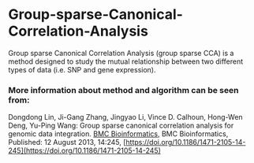 # Group-sparse-Canonical-Correlation-Analysis
Group sparse Canonical Correlation Analysis (group sparse CCA) is a method designed to study the mutual relationship between two different types of data (i.e. SNP and gene expression). 
### More information about method and algorithm can be seen from:   
Dongdong Lin, Ji-Gang Zhang, Jingyao Li, Vince D. Calhoun, Hong-Wen Deng, Yu-Ping Wang: Group sparse canonical correlation analysis for genomic data integration. [BMC Bioinformatics](https://dblp.uni-trier.de/db/journals/bmcbi/bmcbi14.html#LinZLCDW13), BMC Bioinformatics, Published: 12 August 2013, 14:245, [https://doi.org/10.1186/1471-2105-14-245](https://doi.org/10.1186/1471-2105-14-245)

